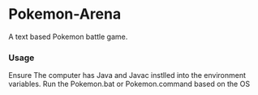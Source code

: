 # Pokemon-Arena
A text based Pokemon battle game.
### Usage
Ensure The computer has Java and Javac instlled into the environment variables.
Run the Pokemon.bat or Pokemon.command based on the OS
